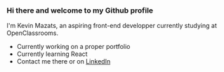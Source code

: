### Hi there and welcome to my Github profile

I'm Kevin Mazats, an aspiring front-end developper currently studying at OpenClassrooms.

- Currently working on a proper portfolio
- Currently learning React
- Contact me there or on [LinkedIn](https://www.linkedin.com/in/kevin-mazats/)
